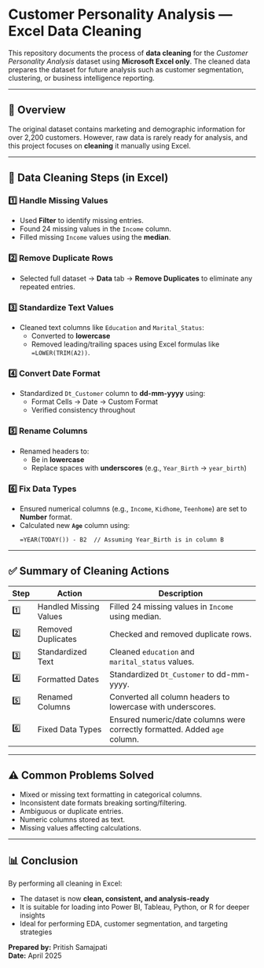 # Customer Personality Analysis — Excel Data Cleaning

This repository documents the process of **data cleaning** for the *Customer Personality Analysis* dataset using **Microsoft Excel only**. The cleaned data prepares the dataset for future analysis such as customer segmentation, clustering, or business intelligence reporting.

---

## 📄 Overview

The original dataset contains marketing and demographic information for over 2,200 customers. However, raw data is rarely ready for analysis, and this project focuses on **cleaning** it manually using Excel.

---

## 🧽 Data Cleaning Steps (in Excel)

### 1️⃣ Handle Missing Values
- Used **Filter** to identify missing entries.
- Found 24 missing values in the `Income` column.
- Filled missing `Income` values using the **median**.

### 2️⃣ Remove Duplicate Rows
- Selected full dataset → **Data** tab → **Remove Duplicates** to eliminate any repeated entries.

### 3️⃣ Standardize Text Values
- Cleaned text columns like `Education` and `Marital_Status`:
  - Converted to **lowercase**
  - Removed leading/trailing spaces using Excel formulas like `=LOWER(TRIM(A2))`.

### 4️⃣ Convert Date Format
- Standardized `Dt_Customer` column to **dd-mm-yyyy** using:
  - Format Cells → Date → Custom Format
  - Verified consistency throughout

### 5️⃣ Rename Columns
- Renamed headers to:
  - Be in **lowercase**
  - Replace spaces with **underscores** (e.g., `Year_Birth` → `year_birth`)

### 6️⃣ Fix Data Types
- Ensured numerical columns (e.g., `Income`, `Kidhome`, `Teenhome`) are set to **Number** format.
- Calculated new **`Age`** column using:
  ```excel
  =YEAR(TODAY()) - B2  // Assuming Year_Birth is in column B
  ```

---

## ✅ Summary of Cleaning Actions

| Step | Action                 | Description |
|------|------------------------|-------------|
| 1️⃣   | Handled Missing Values | Filled 24 missing values in `Income` using median. |
| 2️⃣   | Removed Duplicates     | Checked and removed duplicate rows. |
| 3️⃣   | Standardized Text      | Cleaned `education` and `marital_status` values. |
| 4️⃣   | Formatted Dates        | Standardized `Dt_Customer` to dd-mm-yyyy. |
| 5️⃣   | Renamed Columns        | Converted all column headers to lowercase with underscores. |
| 6️⃣   | Fixed Data Types       | Ensured numeric/date columns were correctly formatted. Added `age` column. |

---

## ⚠️ Common Problems Solved
- Mixed or missing text formatting in categorical columns.
- Inconsistent date formats breaking sorting/filtering.
- Ambiguous or duplicate entries.
- Numeric columns stored as text.
- Missing values affecting calculations.

---

## 📊 Conclusion

By performing all cleaning in Excel:
- The dataset is now **clean, consistent, and analysis-ready**
- It is suitable for loading into Power BI, Tableau, Python, or R for deeper insights
- Ideal for performing EDA, customer segmentation, and targeting strategies


**Prepared by:** Pritish Samajpati  
**Date:** April 2025
